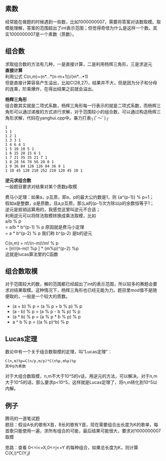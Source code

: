 ## 素数
经常能在做题的时候遇到一些数，比如1000000007，需要将答案对该数取模。取模能理解，答案的范围超出了int表示范围；但觉得奇怪为什么是这样一个数。其实1000000007是一个素数（质数）。

## 组合数
求取组合数的方法有几种，一是直接计算，二是利用杨辉三角形，三是求逆元  
**直接计算**  
利用公式 C(n,m)=(n\*...\*(n-m+1))/(m\*...\*1)  
但是直接计算容易产生溢出，比如C(28,27)，结果并不大，但是因为分子和分母的连乘，阶乘爆炸，在得出结果之前就会溢出。

**杨辉三角形**  
组合数其实就是二项式系数，杨辉三角形每一行表示的就是二项式系数，而杨辉三角形可以通过递推的方式进行求解，对于范围较小的组合数，可以通过构造杨辉三角形求解，代码在yanghui.cpp中。暴力打表┐(ﾟ～ﾟ)┌
```
1
1 1
1 2 1
1 3 3 1
1 4 6 4 1
1 5 10 10 5 1
1 6 15 20 15 6 1
1 7 21 35 35 21 7 1
1 8 28 56 70 56 28 8 1
1 9 36 84 126 126 84 36 9 1
1 10 45 120 210 252 210 120 45 10 1
```

**逆元求组合数**  
一般题目要求对结果对某个质数p取模  

费马小定理：如果a，p互质，即a，p的最大公约数是1，则 {a^(p-1)} % p=1；  
假如a是整数，p是质数，且a,p互质，那么a的(p-1)次方除以p的余数恒等于1；  
逆元是抵销运算用的，我感觉这里叫逆元不合适；  
利用逆元可以将除法取模转换成乘法取模，比如  
a/b % p   
= a/b * b^(p-1) % p 原因就是费马小定理  
= a * b^(p-2) % p 我们称 b^(p-2) 是b的逆元

C(n,m)
= n!/(n-m)!/m! % p  
= [n!/(n-m)! %p ] * (m%p)^(p-2) %p  
这就是lucas算法里的C函数



## 组合数取模
对于范围较大的数，解的范围都已经超出了int的表示范围，所以较多的赛题会要求对结果取模。这种情况下，杨辉三角形也已经无能为力。题目里mod值不是随便取的，一般是一个较大的质数。   
- (a + b) % p = (a % p + b % p) % p
- (a - b) % p = (a % p - b % p) % p
- (a * b) % p = (a % p * b % p) % p 
- a ^ b % p = ((a % p)^b) % p

## Lucas定理
数论中有一个关于组合数取模的定理，叫“Lucas定理”：
```
C(n,m)%p=C(n/p,m/p)*C(n%p,m%p)%p
其中p为素数
```

对于大组合数取模，n,m不大于10^5的v话，用逆元的方法，可以解决。对于n,m大于10^5的话，那么要求p<10^5，这样就是Lucas定理了，将n,m转化到10^5以内解。

## 例子
腾讯的一道笔试题  
题目：假设A长的歌有X首，B长的歌有Y首，现在需要组合出长度为K的歌单，每首歌只能使用一遍，求所有组合的可能，最后结果可能很大，要求对1000000007取模  

思路：查看 0<=i<=X,0<=j<=Y 的每种组合，如果总长度为K，则计算C(X,i)*C(Y,j)